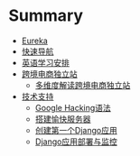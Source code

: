 # Summary

* [Eureka](README.md)
* [快速导航](navigation.md)
* [英语学习安排](English_plan.md)
* [跨境电商独立站]()
	* [多维度解读跨境电商独立站](station/independent_station.md)
* [技术支持]()
	* [Google Hacking语法](tech/google_hacking.md)
	* [搭建愉快服务器](tech/vps.md)
	* [创建第一个Django应用](tech/django_create.md)
	* [Django应用部署与监控](tech/django_deploy.md)